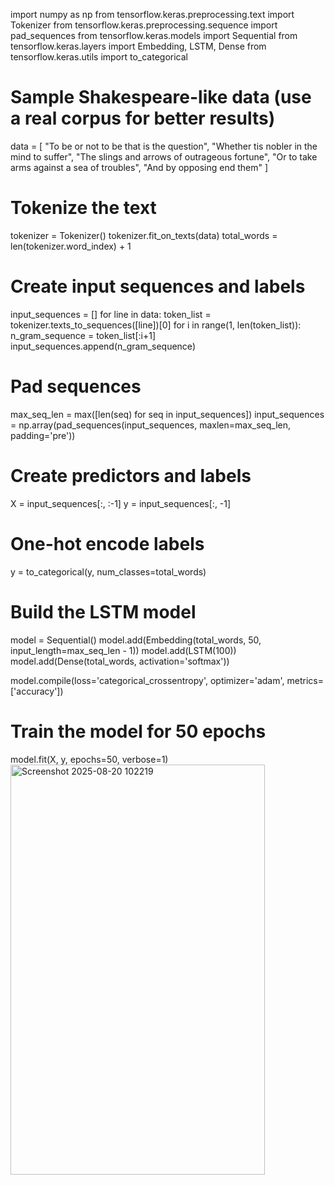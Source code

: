 import numpy as np
from tensorflow.keras.preprocessing.text import Tokenizer
from tensorflow.keras.preprocessing.sequence import pad_sequences
from tensorflow.keras.models import Sequential
from tensorflow.keras.layers import Embedding, LSTM, Dense
from tensorflow.keras.utils import to_categorical

# Sample Shakespeare-like data (use a real corpus for better results)
data = [
    "To be or not to be that is the question",
    "Whether tis nobler in the mind to suffer",
    "The slings and arrows of outrageous fortune",
    "Or to take arms against a sea of troubles",
    "And by opposing end them"
]

# Tokenize the text
tokenizer = Tokenizer()
tokenizer.fit_on_texts(data)
total_words = len(tokenizer.word_index) + 1

# Create input sequences and labels
input_sequences = []
for line in data:
    token_list = tokenizer.texts_to_sequences([line])[0]
    for i in range(1, len(token_list)):
        n_gram_sequence = token_list[:i+1]
        input_sequences.append(n_gram_sequence)

# Pad sequences
max_seq_len = max([len(seq) for seq in input_sequences])
input_sequences = np.array(pad_sequences(input_sequences, maxlen=max_seq_len, padding='pre'))

# Create predictors and labels
X = input_sequences[:, :-1]
y = input_sequences[:, -1]

# One-hot encode labels
y = to_categorical(y, num_classes=total_words)

# Build the LSTM model
model = Sequential()
model.add(Embedding(total_words, 50, input_length=max_seq_len - 1))
model.add(LSTM(100))
model.add(Dense(total_words, activation='softmax'))

model.compile(loss='categorical_crossentropy', optimizer='adam', metrics=['accuracy'])

# Train the model for 50 epochs
model.fit(X, y, epochs=50, verbose=1)
<img width="407" height="656" alt="Screenshot 2025-08-20 102219" src="https://github.com/user-attachments/assets/ba8928e6-a168-4693-a986-edf85414a83f" />
